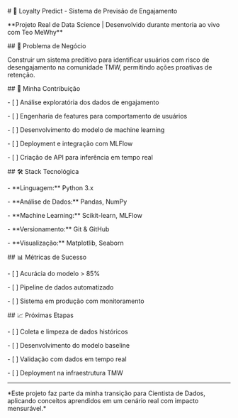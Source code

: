 \# 🔮 Loyalty Predict - Sistema de Previsão de Engajamento



\*\*Projeto Real de Data Science | Desenvolvido durante mentoria ao vivo com Teo MeWhy\*\*



\## 🎯 Problema de Negócio

Construir um sistema preditivo para identificar usuários com risco de desengajamento na comunidade TMW, permitindo ações proativas de retenção.



\## 🚀 Minha Contribuição

\- \[ ] Análise exploratória dos dados de engajamento

\- \[ ] Engenharia de features para comportamento de usuários

\- \[ ] Desenvolvimento do modelo de machine learning

\- \[ ] Deployment e integração com MLFlow

\- \[ ] Criação de API para inferência em tempo real



\## 🛠 Stack Tecnológica

\- \*\*Linguagem:\*\* Python 3.x

\- \*\*Análise de Dados:\*\* Pandas, NumPy

\- \*\*Machine Learning:\*\* Scikit-learn, MLFlow

\- \*\*Versionamento:\*\* Git \& GitHub

\- \*\*Visualização:\*\* Matplotlib, Seaborn



\## 📊 Métricas de Sucesso

\- \[ ] Acurácia do modelo > 85%

\- \[ ] Pipeline de dados automatizado

\- \[ ] Sistema em produção com monitoramento



\## 📈 Próximas Etapas

\- \[ ] Coleta e limpeza de dados históricos

\- \[ ] Desenvolvimento do modelo baseline

\- \[ ] Validação com dados em tempo real

\- \[ ] Deployment na infraestrutura TMW



---



\*Este projeto faz parte da minha transição para Cientista de Dados, aplicando conceitos aprendidos em um cenário real com impacto mensurável.\*



